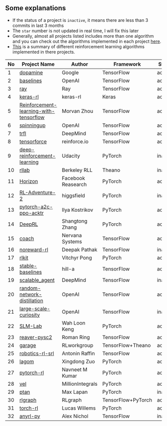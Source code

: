 ## Some explanations
-  If the status of a project is `inactive`, it means there are less than 3
   commits in last 3 months
-  The `star` number is not updated in real time, I will fix this later
-  Generally, almost all projects listed includes more than one algorithm and
   you can check out the algorithms implemented in each
   project [here](https://github.com/godmoves/reinforcement_learning_collections/blob/master/PROJECT_DETAIL.md).
-  [This](https://github.com/godmoves/reinforcement_learning_collections/blob/master/ALGORITHM.md)
   is a summary of different reinforcement learning algorithms implemented in
   there projects.


|No|Project Name|Author|Framework|Status|Stars|
|--|------------|------|---------|------|-----|
|1|[dopamine](https://github.com/google/dopamine)|Google|TensorFlow|active|7630|
|2|[baselines](https://github.com/openai/baselines)|OpenAI|TensorFlow|active|7196|
|3|[ray](https://github.com/ray-project/ray)|Ray|TensorFlow|active|6306|
|4|[keras-rl](https://github.com/keras-rl/keras-rl)|keras-rl|Keras|active|3611|
|5|[Reinforcement-learning-with-tensorflow](https://github.com/MorvanZhou/Reinforcement-learning-with-tensorflow)|Morvan Zhou|TensorFlow|active|3301|
|6|[spinningup](https://github.com/openai/spinningup)|OpenAI|TensorFlow|active|2658|
|7|[trfl](https://github.com/deepmind/trfl)|DeepMind|TensorFlow|active|2441|
|8|[tensorforce](https://github.com/reinforceio/tensorforce)|reinforce.io|TensorFlow|active|2239|
|9|[deep-reinforcement-learning](https://github.com/udacity/deep-reinforcement-learning)|Udacity|PyTorch|inactive|2107|
|10|[rllab](https://github.com/rll/rllab)|Berkeley RLL|Theano|inactive|2050|
|11|[Horizon](https://github.com/facebookresearch/Horizon)|Facebook Reasearch|PyTorch|active|1793|
|12|[RL-Adventure-2](https://github.com/higgsfield/RL-Adventure-2)|higgsfield|PyTorch|inactive|1654|
|13|[pytorch-a2c-ppo-acktr](https://github.com/ikostrikov/pytorch-a2c-ppo-acktr)|Ilya Kostrikov|PyTorch|active|1207|
|14|[DeepRL](https://github.com/ShangtongZhang/DeepRL)|Shangtong Zhang|PyTorch|active|1199|
|15|[coach](https://github.com/NervanaSystems/coach)|Nervana Systems|TensorFlow|active|1183|
|16|[noreward-rl](https://github.com/pathak22/noreward-rl)|Deepak Pathak|TensorFlow|inactive|938|
|17|[rlkit](https://github.com/vitchyr/rlkit)|Vitchyr Pong|PyTorch|active|676|
|18|[stable-baselines](https://github.com/hill-a/stable-baselines)|hill-a|TensorFlow|active|629|
|19|[scalable_agent](https://github.com/deepmind/scalable_agent)|DeepMind|TensorFlow|inactive|612|
|20|[random-network-distillation](https://github.com/openai/random-network-distillation)|OpenAI|TensorFlow|active|545|
|21|[large-scale-curiosity](https://github.com/openai/large-scale-curiosity)|OpenAI|TensorFlow|inactive|493|
|22|[SLM-Lab](https://github.com/kengz/SLM-Lab)|Wah Loon Keng|PyTorch|active|483|
|23|[reaver-pysc2](https://github.com/inoryy/reaver-pysc2)|Roman Ring|TensorFlow|active|392|
|24|[garage](https://github.com/rlworkgroup/garage)|RLworkgroup|TensorFlow+Theano|active|253|
|25|[robotics-rl-srl](https://github.com/araffin/robotics-rl-srl)|Antonin Raffin|TensorFlow|active|247|
|26|[lagom](https://github.com/zuoxingdong/lagom)|Xingdong Zuo|PyTorch|active|226|
|27|[pytorch-rl](https://github.com/navneet-nmk/pytorch-rl)|Navneet M Kumar|PyTorch|active|221|
|28|[vel](https://github.com/MillionIntegrals/vel)|MillionIntegrals|PyTorch|active|213|
|29|[ptan](https://github.com/Shmuma/ptan)|Max Lapan|PyTorch|inactive|180|
|30|[rlgraph](https://github.com/rlgraph/rlgraph)|RLgraph|TensorFlow+PyTorch|active|136|
|31|[torch-rl](https://github.com/lcswillems/torch-rl)|Lucas Willems|PyTorch|active|108|
|32|[anyrl-py](https://github.com/unixpickle/anyrl-py)|Alex Nichol|TensorFlow|inactive|105|
